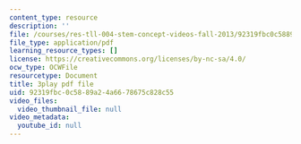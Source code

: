 ```yaml
---
content_type: resource
description: ''
file: /courses/res-tll-004-stem-concept-videos-fall-2013/92319fbc0c5889a24a6678675c828c55_3gxNrc_EEN8.pdf
file_type: application/pdf
learning_resource_types: []
license: https://creativecommons.org/licenses/by-nc-sa/4.0/
ocw_type: OCWFile
resourcetype: Document
title: 3play pdf file
uid: 92319fbc-0c58-89a2-4a66-78675c828c55
video_files:
  video_thumbnail_file: null
video_metadata:
  youtube_id: null
---
```

